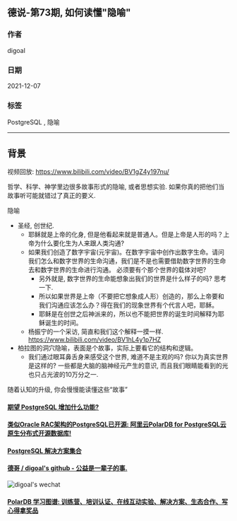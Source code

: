## 德说-第73期, 如何读懂"隐喻"  
                        
### 作者                        
digoal                        
                        
### 日期                        
2021-12-07                       
                        
### 标签                     
PostgreSQL , 隐喻                
                      
----                      
                      
## 背景                      
视频回放: https://www.bilibili.com/video/BV1gZ4y197nu/       
    
哲学、科学、神学里边很多故事形式的隐喻, 或者思想实验. 如果你真的把他们当故事听可能就错过了真正的要义.    
  
隐喻    
- 圣经, 创世纪.     
    - 耶稣就是上帝的化身, 但是他看起来就是普通人。但是上帝是人形的吗？上帝为什么要化生为人来跟人类沟通?      
    - 如果我们创造了数字宇宙(元宇宙)。在数字宇宙中创作出数字生命。请问我们怎么和数字世界的生命沟通，我们是不是也需要借助数字世界的生命去和数字世界的生命进行沟通。  必须要有个那个世界的载体对吧?    
        - 另外就是, 数字世界的生命能想象出我们的世界是什么样子的吗?  思考一下.    
      - 所以如果世界是上帝（不要把它想象成人形）创造的，那么上帝要和我们沟通应该怎么办？得在我们的现象世界有个代言人吧，耶稣。    
      - 耶稣是在创世之后神派来的，所以也不能把世界的诞生时间解释为耶稣诞生的时间。    
    - 杨振宁的一个采访, 简直和我们这个解释一摸一样.  https://www.bilibili.com/video/BV1hL4y1p7HZ     
- 柏拉图的洞穴隐喻，表面是个故事，实际上要看它的结构和逻辑。    
    - 我们通过眼耳鼻舌身来感受这个世界, 难道不是主观的吗? 你以为真实世界是这样的? 一些都是大脑的脑神经元产生的意识, 而且我们眼睛能看到的光也只占光波的10万分之一.   
  
随着认知的升级, 你会慢慢能读懂这些“故事”  
     
  
#### [期望 PostgreSQL 增加什么功能?](https://github.com/digoal/blog/issues/76 "269ac3d1c492e938c0191101c7238216")
  
  
#### [类似Oracle RAC架构的PostgreSQL已开源: 阿里云PolarDB for PostgreSQL云原生分布式开源数据库!](https://github.com/ApsaraDB/PolarDB-for-PostgreSQL "57258f76c37864c6e6d23383d05714ea")
  
  
#### [PostgreSQL 解决方案集合](https://yq.aliyun.com/topic/118 "40cff096e9ed7122c512b35d8561d9c8")
  
  
#### [德哥 / digoal's github - 公益是一辈子的事.](https://github.com/digoal/blog/blob/master/README.md "22709685feb7cab07d30f30387f0a9ae")
  
  
![digoal's wechat](../pic/digoal_weixin.jpg "f7ad92eeba24523fd47a6e1a0e691b59")
  
  
#### [PolarDB 学习图谱: 训练营、培训认证、在线互动实验、解决方案、生态合作、写心得拿奖品](https://www.aliyun.com/database/openpolardb/activity "8642f60e04ed0c814bf9cb9677976bd4")
  
